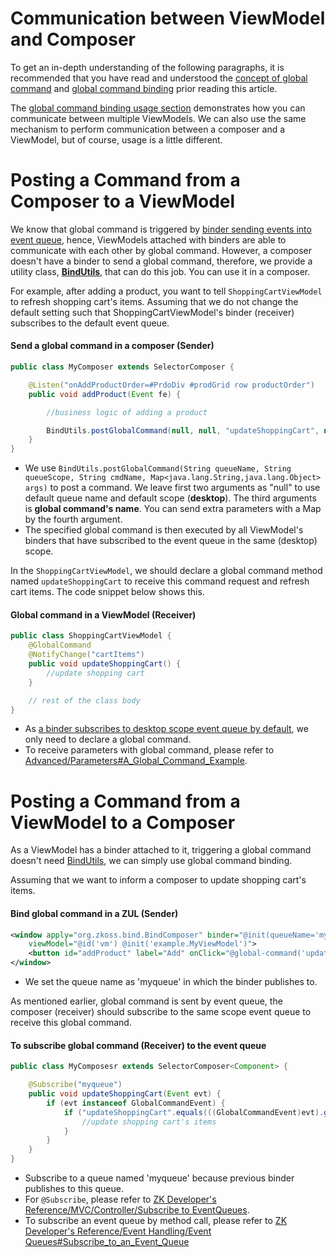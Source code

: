 # Communication between ViewModel and Composer
To get an in-depth understanding of the following paragraphs, it is recommended that you have read and understood the [ concept of global command](../viewmodel/commands.html#global-command) and [ global command binding](../data_binding/global_command_binding.html) prior reading this article.

The [ global command binding usage section](../data_binding/global_command_binding.html#usage) demonstrates how you can communicate between multiple ViewModels. We can also use the same mechanism to perform communication between a composer and a ViewModel, but of course, usage is a little different.

Posting a Command from a Composer to a ViewModel
================================================

We know that global command is triggered by [ binder sending events into event queue](../data_binding/binder.html), hence, ViewModels attached with binders are able to communicate with each other by global command. However, a composer doesn't have a binder to send a global command, therefore, we provide a utility class, **[BindUtils](http://www.zkoss.org/javadoc/latest/zk/org/zkoss/bind/BindUtils.html)**, that can do this job. You can use it in a composer.

For example, after adding a product, you want to tell ` ShoppingCartViewModel ` to refresh shopping cart's items. Assuming that we do not change the default setting such that ShoppingCartViewModel's binder (receiver) subscribes to the default event queue.

#### Send a global command in a composer (Sender)
``` java
public class MyComposer extends SelectorComposer {

    @Listen("onAddProductOrder=#PrdoDiv #prodGrid row productOrder")
    public void addProduct(Event fe) {

        //business logic of adding a product

        BindUtils.postGlobalCommand(null, null, "updateShoppingCart", null);
    }
}
```
-   We use ` BindUtils.postGlobalCommand(String queueName, String queueScope, String cmdName, Map<java.lang.String,java.lang.Object> args) ` to post a command. We leave first two arguments as "null" to use default queue name and default scope (**desktop**). The third arguments is **global command's name**. You can send extra parameters with a Map by the fourth argument.
-   The specified global command is then executed by all ViewModel's binders that have subscribed to the event queue in the same (desktop) scope.

In the `ShoppingCartViewModel`, we should declare a global command method named `updateShoppingCart` to receive this command request and refresh cart items. The code snippet below shows this.

#### Global command in a ViewModel (Receiver)
``` java
public class ShoppingCartViewModel {
    @GlobalCommand
    @NotifyChange("cartItems")
    public void updateShoppingCart() {
        //update shopping cart
    }

    // rest of the class body
}
```
-   As [a binder subscribes to desktop scope event queue by default](../data_binding/binder.html), we only need to declare a global command.
-   To receive parameters with global command, please refer to [Advanced/Parameters\#A\_Global\_Command\_Example](./parameters.html#a-global-command-example).

Posting a Command from a ViewModel to a Composer
================================================
As a ViewModel has a binder attached to it, triggering a global command doesn't need [BindUtils](http://www.zkoss.org/javadoc/latest/zk/org/zkoss/bind/BindUtils.html), we can simply use global command binding.

Assuming that we want to inform a composer to update shopping cart's items.

#### Bind global command in a ZUL (Sender)
``` xml
<window apply="org.zkoss.bind.BindComposer" binder="@init(queueName='myqueue')"
    viewModel="@id('vm') @init('example.MyViewModel')">
    <button id="addProduct" label="Add" onClick="@global-command('updateShoppingCart')"/>
</window>
```
-   We set the queue name as 'myqueue' in which the binder publishes to.

As mentioned earlier, global command is sent by event queue, the composer (receiver) should subscribe to the same scope event queue to receive this global command.

#### To subscribe global command (Receiver) to the event queue
``` java
public class MyComposesr extends SelectorComposer<Component> {

    @Subscribe("myqueue")
    public void updateShoppingCart(Event evt) {
        if (evt instanceof GlobalCommandEvent) {
            if ("updateShoppingCart".equals(((GlobalCommandEvent)evt).getCommand())) {
                //update shopping cart's items
            }
        }
    }
}
```
-   Subscribe to a queue named 'myqueue' because previous binder publishes to this queue.
-   For ` @Subscribe `, please refer to [ZK Developer's Reference/MVC/Controller/Subscribe to EventQueues]({{site.baseurl}}/zk_dev_ref/MVC/Controller/Subscribe_to_EventQueues).
-   To subscribe an event queue by method call, please refer to [ZK Developer's Reference/Event Handling/Event Queues\#Subscribe\_to\_an\_Event\_Queue]({{site.baseurl}}/zk_dev_ref/Event_Handling/Event_Queues#Subscribe_to_an_Event_Queue)

